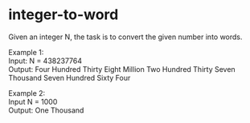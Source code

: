 # integer-to-word
Given an integer N, the task is to convert the given number into words.  
  
Example 1:  
Input: N = 438237764  
Output: Four Hundred Thirty Eight Million Two Hundred Thirty Seven Thousand Seven Hundred Sixty Four  
  
Example 2:  
Input N = 1000  
Output: One Thousand  

